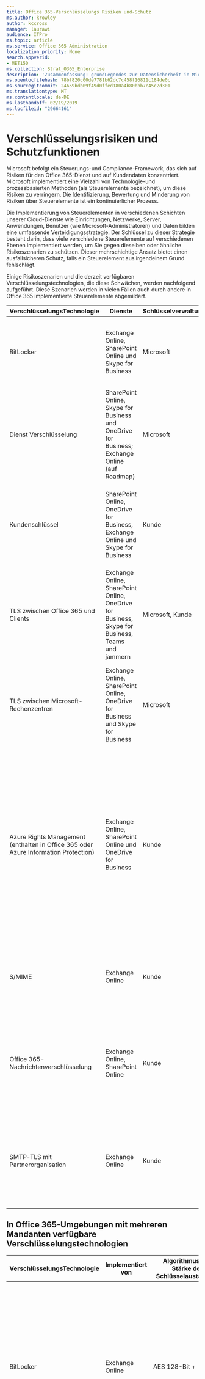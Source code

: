 ```yaml
---
title: Office 365-Verschlüsselungs Risiken und-Schutz
ms.author: krowley
author: kccross
manager: laurawi
audience: ITPro
ms.topic: article
ms.service: Office 365 Administration
localization_priority: None
search.appverid:
- MET150
ms.collection: Strat_O365_Enterprise
description: 'Zusammenfassung: grundLegendes zur Datensicherheit in Microsoft Office 365.'
ms.openlocfilehash: 78bf820c00de7781b62dc7c458f16811c184de0c
ms.sourcegitcommit: 24659bdb09f49d0ffed180a4b80bbb7c45c2d301
ms.translationtype: MT
ms.contentlocale: de-DE
ms.lasthandoff: 02/19/2019
ms.locfileid: "29664161"
---
```

# <a name="encryption-risks-and-protections"></a>Verschlüsselungsrisiken und Schutzfunktionen

Microsoft befolgt ein Steuerungs-und Compliance-Framework, das sich auf Risiken für den Office 365-Dienst und auf Kundendaten konzentriert. Microsoft implementiert eine Vielzahl von Technologie-und prozessbasierten Methoden (als Steuerelemente bezeichnet), um diese Risiken zu verringern. Die Identifizierung, Bewertung und Minderung von Risiken über Steuerelemente ist ein kontinuierlicher Prozess. 

Die Implementierung von Steuerelementen in verschiedenen Schichten unserer Cloud-Dienste wie Einrichtungen, Netzwerke, Server, Anwendungen, Benutzer (wie Microsoft-Administratoren) und Daten bilden eine umfassende Verteidigungsstrategie. Der Schlüssel zu dieser Strategie besteht darin, dass viele verschiedene Steuerelemente auf verschiedenen Ebenen implementiert werden, um Sie gegen dieselben oder ähnliche Risikoszenarien zu schützen. Dieser mehrschichtige Ansatz bietet einen ausfallsicheren Schutz, falls ein Steuerelement aus irgendeinem Grund fehlschlägt.

Einige Risikoszenarien und die derzeit verfügbaren Verschlüsselungstechnologien, die diese Schwächen, werden nachfolgend aufgeführt. Diese Szenarien werden in vielen Fällen auch durch andere in Office 365 implementierte Steuerelemente abgemildert.

| VerschlüsselungsTechnologie | Dienste | Schlüsselverwaltung | Risikoszenario | Wert |
|----------------------------------------------------------------------------------|--------------------------------------------------------------------------------------------------|---------------------|------------------------------------------------------------------------------------------------------------------------------------------|---------------------------------------------------------------------------------------------------------------------------------------------------------------------------------------------------------------------------------------------------------------------------------------------------------------------------------------------------------------------------------------------------------------------------------|
| BitLocker | Exchange Online, SharePoint Online und Skype for Business | Microsoft | Datenträger oder Server in Office 365 werden gestohlen oder nicht ordnungsgemäß recycelt. | BitLocker bietet eine ausfallsichere Vorgehensweise zum Schutz vor Datenverlust aufgrund gestohlener oder nicht ordnungsgemäß recycelter Hardware (Server/Datenträger). |
| Dienst Verschlüsselung | SharePoint Online, Skype for Business und OneDrive for Business; Exchange Online (auf Roadmap) | Microsoft | Interner oder externer Hacker versucht, auf einzelne Dateien/Daten als BLOB zuzugreifen. | Die verschlüsselten Daten können nicht ohne Zugriff auf Schlüssel entschlüsselt werden. Hilft, das Risiko eines Hacker-Zugriffs auf Daten zu verringern. |
| Kundenschlüssel | SharePoint Online, OneDrive for Business, Exchange Online und Skype for Business | Kunde | N/A (dieses Feature ist als Compliance-Feature konzipiert; nicht als Risikominderung.) | Hilft Kunden bei der Erfüllung interner Vorschriften und Compliance-Verpflichtungen sowie der Möglichkeit, den Office 365-Dienst zu verlassen und den Zugriff von Microsoft auf Daten zu widerrufen. |
| TLS zwischen Office 365 und Clients | Exchange Online, SharePoint Online, OneDrive for Business, Skype for Business, Teams und jammern | Microsoft, Kunde | Man-in-the-Middle-oder andere Angriffe, um den Datenfluss zwischen Office 365 und Clientcomputern über das Internet zu tippen. | Diese Implementierung stellt sowohl Microsoft als auch Kunden einen Mehrwert bereit und sichert die Datenintegrität bei der Übermittlung zwischen Office 365 und dem Client. |
| TLS zwischen Microsoft-Rechenzentren | Exchange Online, SharePoint Online, OneDrive for Business und Skype for Business | Microsoft | Man-in-the-Middle-oder andere Angriffe zum Tippen auf den Kundendaten Fluss zwischen Office 365-Servern in verschiedenen Microsoft-Rechenzentren. | Diese Implementierung ist eine weitere Methode zum Schutz von Daten gegen Angriffe zwischen Microsoft-Rechenzentren. |
| Azure Rights Management (enthalten in Office 365 oder Azure Information Protection) | Exchange Online, SharePoint Online und OneDrive for Business | Kunde | Die Daten fallen in die Hände einer Person, die keinen Zugriff auf die Daten haben sollte. | Azure Information Protection verwendet Azure RMS, das den Kunden mithilfe von Verschlüsselungs-, Identitäts-und Autorisierungsrichtlinien einen Mehrwert bietet, um Dateien und e-Mails über mehrere Geräte hinweg zu schützen. Azure RMS bietet Kunden einen Mehrwert, wenn alle e-Mails von Office 365, die bestimmten Kriterien entsprechen (d. h. alle e-Mails an eine bestimmte Adresse), automatisch verschlüsselt werden können, bevor Sie an einen anderen Empfänger gesendet werden. |
| S/MIME | Exchange Online | Kunde | E-Mails fallen in die Hände einer Person, die nicht der vorgesehene Empfänger ist. | S/MIME bietet Kunden einen Mehrwert, indem Sie sicherstellen, dass e-Mails, die mit S/MIME verschlüsselt sind, nur vom direkten Empfänger der e-Mail entschlüsselt werden können. |
| Office 365-Nachrichtenverschlüsselung | Exchange Online, SharePoint Online | Kunde | E-Mails, einschließlich geschützter Anlagen, fallen in die Hände einer Person innerhalb oder außerhalb von Office 365, die nicht der vorgesehene Empfänger der e-Mail ist. | OM bietet Kunden einen Mehrwert, wenn alle e-Mails von Office 365, die bestimmten Kriterien entsprechen (d. h. alle e-Mails an eine bestimmte Adresse), automatisch verschlüsselt werden, bevor Sie an einen anderen internen oder externen Empfänger gesendet werden. |
| SMTP-TLS mit Partnerorganisation | Exchange Online | Kunde | E-Mails werden während der Übertragung von einem Office 365-Mandanten zu einer anderen Partnerorganisation über einen man-in-the-Middle-oder anderen Angriff abgefangen. | Dieses Szenario bietet dem Kunden einen Mehrwert, sodass Sie alle e-Mails zwischen Ihrem Office 365-Mandanten und der e-Mail-Organisation Ihres Partners innerhalb eines verschlüsselten SMTP-Kanals senden/empfangen können. |

## <a name="encryption-technologies-available-in-office-365-multi-tenant-environments"></a>In Office 365-Umgebungen mit mehreren Mandanten verfügbare Verschlüsselungstechnologien

| VerschlüsselungsTechnologie | Implementiert von | Algorithmus und Stärke des Schlüsselaustauschs | Schlüsselverwaltung * | FIPS 140-2 validiert |
|----------------------------------------------------------------------------------|-------------------------|------------------------------------------------------------------------------------------------------------------------------------------------------------------------------------|--------------------------------------------------------------------------------------------------------------------------------------------------------------------------------------------------------------------------------------------------------------------------------------------------------------------------------------------------------------------------------------------------------------------------------------------------------------------------------------------------------------------------------------------------------------------------------------------------------------------------------------------------------------------------------------------------------------------------------------------------------------------------------------------------------------------------------------------------------------------------------------------------------------|-----------------------------------------------------------------------|
| BitLocker | Exchange Online | AES 128-Bit + | Der externe AES-Schlüssel wird in einem geHeimen Tresor und in der Registrierung des Exchange-Servers gespeichert. Bei dem geHeimen Tresor handelt es sich um ein sicheres Repository, für das ein Zugriff auf hoher Ebene und Genehmigungen erforderlich ist. Der Zugriff kann nur über ein internes Tool namens Lockbox angefordert und genehmigt werden. Der externe AES-Schlüssel wird auch im Trusted Platform-Modul auf dem Server gespeichert. Ein numerisches Kennwort mit 48 Ziffern wird in Active Directory gespeichert und von Lockbox geschützt. | Ja, für Server, die AES 256-Bit * * verwenden |
|  | SharePoint Online | AES 256-Bit | Der externe AES-Schlüssel wird in einem geHeimen Tresor gespeichert. Bei dem geHeimen Tresor handelt es sich um ein sicheres Repository, für das ein Zugriff auf hoher Ebene und Genehmigungen erforderlich ist. Der Zugriff kann nur über ein internes Tool namens Lockbox angefordert und genehmigt werden. Der externe AES-Schlüssel wird auch im Trusted Platform-Modul auf dem Server gespeichert. Ein numerisches Kennwort mit 48 Ziffern wird in Active Directory gespeichert und von Lockbox geschützt. | Ja |
|  | Skype for Business | AES 256-Bit | Der externe AES-Schlüssel wird in einem geHeimen Tresor gespeichert. Bei dem geHeimen Tresor handelt es sich um ein sicheres Repository, für das ein Zugriff auf hoher Ebene und Genehmigungen erforderlich ist. Der Zugriff kann nur über ein internes Tool namens Lockbox angefordert und genehmigt werden. Der externe AES-Schlüssel wird auch im Trusted Platform-Modul auf dem Server gespeichert. Ein numerisches Kennwort mit 48 Ziffern wird in Active Directory gespeichert und von Lockbox geschützt. | Ja |
| Dienst Verschlüsselung | SharePoint Online | AES 256-Bit | Die Schlüssel, die zum Verschlüsseln der Blobs verwendet werden, werden in der SharePoint Online-Inhaltsdatenbank gespeichert. Die SharePoint Online-Inhaltsdatenbanken werden in Ruhe durch Datenbankzugriffs Steuerelemente und Verschlüsselung geschützt. Die Verschlüsselung erfolgt mithilfe von DSA in der Azure SQL-Datenbank. Diese Geheimnisse befinden sich auf Dienstebene für SharePoint Online, nicht auf Mandantenebene. Diese Geheimnisse (auch als Hauptschlüssel bezeichnet) werden in einem separaten sicheren Repository gespeichert, das als Schlüsselspeicher bezeichnet wird. DSA bietet Sicherheit in Ruhe sowohl für die aktive Datenbank als auch für die Datenbanksicherungen und Transaktionsprotokolle. Wenn Kunden den optionalen Schlüssel angeben, wird der Kundenschlüssel in Azure Key Vault gespeichert, und der Dienst verwendet den Schlüssel, um einen Mandanten Schlüssel zu verschlüsseln, der verwendet wird, um einen Website Schlüssel zu verschlüsseln, der dann zum Verschlüsseln der Tasten auf Dateiebene verwendet wird. Im Wesentlichen wird eine neue Schlüsselhierarchie eingeführt, wenn der Kunde einen Schlüssel bereitstellt. | Ja |
|  | Skype for Business | AES 256-Bit | Jedes Datenelement wird mit einem anderen zufällig generierten 256-Bit-Schlüssel verschlüsselt. Der Verschlüsselungsschlüssel wird in einer entsprechenden Metadaten-XML-Datei gespeichert, die auch über einen Hauptschlüssel pro Konferenz verschlüsselt wird. Der Hauptschlüssel wird auch zufällig einmal pro Konferenz generiert. | Ja |
|  | Exchange Online | AES 256-Bit | Jedes Postfach wird mithilfe einer Daten Verschlüsselungsrichtlinie verschlüsselt, die von Microsoft gesteuerte Verschlüsselungsschlüssel (bei Roadmap) oder vom Kunden (bei Verwendung des Kunden Schlüssels) verwendet. | Ja |
| TLS zwischen Office 365 und Clients/Partnern | Exchange Online | [Opportunistisches TLS unterstützt mehrere Verschlüsselungs Pakete](https://technet.microsoft.com/en-us/library/mt163898.aspx) | Das TLS-Zertifikat für Exchange Online (outlook.office.com) ist ein 2048-Bit-SHA256RSA-Zertifikat, das von Baltimore CyberTrust root herausgegeben wird. <br> <br> Das TLS-Stammzertifikat für Exchange Online ist ein 2048-Bit-SHA1RSA-Zertifikat, ausgestellt von Baltimore CyberTrust root. | Ja, wenn TLS 1,2 mit 256-Bit-Verschlüsselungsstärke verwendet wird |
|  | SharePoint Online | TLS 1,2 mit AES 256 <br> <br> [Datenverschlüsselung in OneDrive for Business und SharePoint Online](https://technet.microsoft.com/en-us/library/dn905447.aspx) | Das TLS-Zertifikat für SharePoint Online (*. sharepoint.com) ist ein 2048-Bit-SHA256RSA-Zertifikat, ausgestellt von Baltimore CyberTrust root. <br> <br> Das TLS-Stammzertifikat für SharePoint Online ist ein 2048-Bit-SHA1RSA-Zertifikat, ausgestellt von Baltimore CyberTrust root. | Ja |
|  | Skype for Business | [TLS für SIP-und PSOM-Datenfreigabesitzungen](https://support.office.com/article/Set-up-your-network-for-Skype-for-Business-Online-d21f89b0-3afc-432e-b735-036b2432fdbf) | Das TLS-Zertifikat für Skype for Business (*. lync.com) ist ein 2048-Bit-SHA256RSA-Zertifikat, ausgestellt von Baltimore CyberTrust root. <br> <br> Das TLS-Stammzertifikat für Skype for Business ist ein 2048-Bit-SHA256RSA-Zertifikat, ausgestellt von Baltimore CyberTrust root. | Ja |
|  | Microsoft Teams | TLS 1,2 mit AES 256 <br> <br> [Häufig gestellte Fragen zu Microsoft Teams – Administratorhilfe](https://docs.microsoft.com/MicrosoftTeams/teams-overview) | Das TLS-Zertifikat für Microsoft Teams (teams.microsoft.com, edge.skype.com) ist ein 2048-Bit-SHA256RSA-Zertifikat, das von Baltimore CyberTrust root herausgegeben wird. <br> <br> Das TLS-Stammzertifikat für Microsoft Teams ist ein 2048-Bit-SHA256RSA-Zertifikat, ausgestellt von Baltimore CyberTrust root. | Ja |
| TLS zwischen Microsoft-Rechenzentren | Alle Office 365-Dienste | TLS 1,2 mit AES 256 <br> <br> Secure Real-Time Transport Protocol (SRTP) | Microsoft verwendet eine intern verwaltete und bereitgestellte Zertifizierungsstelle für die Server-zu-Server-Kommunikation zwischen Microsoft-Rechenzentren. | Ja |
| Azure Rights Management (enthalten in Office 365 oder Azure Information Protection) | Exchange Online | Unterstützt [kryptografischEn Modus 2](https://docs.microsoft.com/previous-versions/windows/it-pro/windows-server-2008-R2-and-2008/hh867439(v=ws.10)), eine aktualisierte und erweiterte RMS-kryptografische Implementierung. Es unterstützt RSA 2048 für Signatur und Verschlüsselung und SHA-256 für Hash in der Signatur. | [Von Microsoft verwaltet](https://docs.microsoft.com/azure/information-protection/plan-implement-tenant-key). | Ja |
|  | SharePoint Online | Unterstützt [kryptografischEn Modus 2](https://docs.microsoft.com/previous-versions/windows/it-pro/windows-server-2008-R2-and-2008/hh867439(v=ws.10)), eine aktualisierte und erweiterte RMS-kryptografische Implementierung. Es unterstützt RSA 2048 für Signatur und Verschlüsselung und SHA-256 für Signatur. | [Von Microsoft verwaltet](https://docs.microsoft.com/azure/information-protection/plan-implement-tenant-key), was die Standardeinstellung ist; oder <br> <br> Vom Kunden verwaltete, eine Alternative zu Microsoft-verwalteten Schlüsseln. Die Organisation, die über ein von IT verwaltetes Azure-Abonnement verfügt, kann BYOK verwenden und die Verwendung ohne zusätzliche Kosten protokollieren. Weitere Informationen finden Sie unter [Implementieren Ihres eigenen Schlüssels](https://docs.microsoft.com/azure/information-protection/plan-implement-tenant-key). In dieser Konfiguration werden Thales-HSMs verwendet, um Ihre Schlüssel zu schützen. Weitere Informationen finden Sie unter [thalEs HSMs und Azure RMS](http://www.thales-esecurity.com/msrms/cloud). | Ja |
| S/MIME | Exchange Online | Syntax Standard für kryptografische nachRichten 1,5 (PKCS #7) | Hängt von der vom Kunden verwalteten Infrastruktur für öffentliche Schlüssel ab. Die Schlüsselverwaltung wird vom Kunden ausgeführt, und Microsoft hat nie Zugriff auf die privaten Schlüssel, die zum Signieren und entschlüsseln verwendet werden. | Ja, wenn es konfiguriert ist, ausgehende Nachrichten mit 3DES oder AES256 zu verschlüsseln |
| Office 365-Nachrichtenverschlüsselung | Exchange Online | Identisch mit Azure RMS ([kryptografischEr Modus 2](https://technet.microsoft.com/en-us/library/dn569290.aspx) – RSA 2048 für Signatur und Verschlüsselung und SHA-256 für Signatur) | Verwendet Azure Information Protection als Verschlüsselungsinfrastruktur. Die verwendete Verschlüsselungsmethode hängt davon ab, wo Sie die RMS-Schlüssel zum Verschlüsseln und Entschlüsseln von Nachrichten abrufen. | Ja |
| SMTP-TLS mit Partnerorganisation | Exchange Online | TLS 1,2 mit AES 256 | Das TLS-Zertifikat für Exchange Online (outlook.office.com) ist ein 2048-Bit-SHA256RSA-Zertifikat, das von Baltimore CyberTrust root herausgegeben wird. <br> <br> Das TLS-Stammzertifikat für Exchange Online ist ein 2048-Bit-SHA1RSA-Zertifikat, ausgestellt von Baltimore CyberTrust root. | Ja, wenn TLS 1,2 mit 256-Bit-Verschlüsselungsstärke verwendet wird |

**TLS-Zertifikate, auf die in dieser Tabelle verwiesen wird, gelten für US-Rechenzentren; nicht-US-Rechenzentren verwenden auch 2048-Bit-SHA256RSA-Zertifikate.*

***Die meisten Server in der Exchange Online-Umgebung mit mehreren Mandanten wurden mit der AES 256-Bit-Verschlüsselung für BitLocker bereitgestellt. Server mit AES 128-Bit werden schrittweise auslaufen.*

## <a name="encryption-technologies-available-in-government-cloud-community-environments"></a>Verschlüsselungstechnologien in Cloud-Community-Umgebungen der Umgebung

| VerschlüsselungsTechnologie | Implementiert von | Algorithmus und Stärke des Schlüsselaustauschs | Schlüsselverwaltung * | FIPS 140-2 validiert |
|---------------------------------------------|--------------------------------------------------------|------------------------------------------------------------------------------------------------------------------------------------------------------------------------------------|--------------------------------------------------------------------------------------------------------------------------------------------------------------------------------------------------------------------------------------------------------------------------------------------------------------------------------------------------------------------------------------------------------------------------------------------------------------------------------------------------------------------------------------------------------------------------------------------------------------------------------------------------------------------------------------------------------------------------------------------------------------------------------------------------------------------------------------------------------------------------------------------------------------|-------------------------------------------------------------------------|
| BitLocker | Exchange Online | AES 256-Bit | Der externe AES-Schlüssel wird in einem geHeimen Tresor und in der Registrierung des Exchange-Servers gespeichert. Bei dem geHeimen Tresor handelt es sich um ein sicheres Repository, für das ein Zugriff auf hoher Ebene und Genehmigungen erforderlich ist. Der Zugriff kann nur über ein internes Tool namens Lockbox angefordert und genehmigt werden. Der externe AES-Schlüssel wird auch im Trusted Platform-Modul auf dem Server gespeichert. Ein numerisches Kennwort mit 48 Ziffern wird in Active Directory gespeichert und von Lockbox geschützt. | Ja |
|  | SharePoint Online | AES 256-Bit | Der externe AES-Schlüssel wird in einem geHeimen Tresor gespeichert. Bei dem geHeimen Tresor handelt es sich um ein sicheres Repository, für das ein Zugriff auf hoher Ebene und Genehmigungen erforderlich ist. Der Zugriff kann nur über ein internes Tool namens Lockbox angefordert und genehmigt werden. Der externe AES-Schlüssel wird auch im Trusted Platform-Modul auf dem Server gespeichert. Ein numerisches Kennwort mit 48 Ziffern wird in Active Directory gespeichert und von Lockbox geschützt. | Ja |
|  | Skype for Business | AES 256-Bit | Der externe AES-Schlüssel wird in einem geHeimen Tresor gespeichert. Bei dem geHeimen Tresor handelt es sich um ein sicheres Repository, für das ein Zugriff auf hoher Ebene und Genehmigungen erforderlich ist. Der Zugriff kann nur über ein internes Tool namens Lockbox angefordert und genehmigt werden. Der externe AES-Schlüssel wird auch im Trusted Platform-Modul auf dem Server gespeichert. Ein numerisches Kennwort mit 48 Ziffern wird in Active Directory gespeichert und von Lockbox geschützt. | Ja |
| Dienst Verschlüsselung | SharePoint Online | AES 256-Bit | Die Schlüssel, die zum Verschlüsseln der Blobs verwendet werden, werden in der SharePoint Online-Inhaltsdatenbank gespeichert. Die SharePoint Online-Inhaltsdatenbanken werden in Ruhe durch Datenbankzugriffs Steuerelemente und Verschlüsselung geschützt. Die Verschlüsselung erfolgt mithilfe von DSA in der Azure SQL-Datenbank. Diese Geheimnisse befinden sich auf Dienstebene für SharePoint Online, nicht auf Mandantenebene. Diese Geheimnisse (auch als Hauptschlüssel bezeichnet) werden in einem separaten sicheren Repository gespeichert, das als Schlüsselspeicher bezeichnet wird. DSA bietet Sicherheit in Ruhe sowohl für die aktive Datenbank als auch für die Datenbanksicherungen und Transaktionsprotokolle. Wenn Kunden den optionalen Schlüssel angeben, wird der Kundenschlüssel in Azure Key Vault gespeichert, und der Dienst verwendet den Schlüssel, um einen Mandanten Schlüssel zu verschlüsseln, der verwendet wird, um einen Website Schlüssel zu verschlüsseln, der dann zum Verschlüsseln der Tasten auf Dateiebene verwendet wird. Im Wesentlichen wird eine neue Schlüsselhierarchie eingeführt, wenn der Kunde einen Schlüssel bereitstellt. | Ja |
|  | Skype for Business | AES 256-Bit | Jedes Datenelement wird mit einem anderen zufällig generierten 256-Bit-Schlüssel verschlüsselt. Der Verschlüsselungsschlüssel wird in einer entsprechenden Metadaten-XML-Datei gespeichert, die auch über einen Hauptschlüssel pro Konferenz verschlüsselt wird. Der Hauptschlüssel wird auch zufällig einmal pro Konferenz generiert. | Ja |
|  | Exchange Online | AES 256-Bit | Jedes Postfach wird mithilfe einer Daten Verschlüsselungsrichtlinie verschlüsselt, die von Microsoft oder vom Kunden gesteuerte Verschlüsselungsschlüssel verwendet (bei Verwendung des Kunden Schlüssels). | Ja |
| TLS zwischen Office 365 und Clients/Partnern | Exchange Online | [Opportunistisches TLS unterstützt mehrere Verschlüsselungs Pakete](https://technet.microsoft.com/en-us/library/mt163898.aspx) | Das TLS-Zertifikat für Exchange Online (outlook.office.com) ist ein 2048-Bit-SHA256RSA-Zertifikat, das von Baltimore CyberTrust root herausgegeben wird. <br> <br> Das TLS-Stammzertifikat für Exchange Online ist ein 2048-Bit-SHA1RSA-Zertifikat, ausgestellt von Baltimore CyberTrust root. | Ja, wenn TLS 1,2 mit 256-Bit-Verschlüsselungsstärke verwendet wird |
|  | SharePoint Online | TLS 1,2 mit AES 256 | Das TLS-Zertifikat für SharePoint Online (*. sharepoint.com) ist ein 2048-Bit-SHA256RSA-Zertifikat, ausgestellt von Baltimore CyberTrust root. <br> <br> Das TLS-Stammzertifikat für SharePoint Online ist ein 2048-Bit-SHA1RSA-Zertifikat, ausgestellt von Baltimore CyberTrust root. | Ja |
|  | Skype for Business | TLS für SIP-und PSOM-Datenfreigabesitzungen | Das TLS-Zertifikat für Skype for Business (*. lync.com) ist ein 2048-Bit-SHA256RSA-Zertifikat, ausgestellt von Baltimore CyberTrust root. <br> <br> Das TLS-Stammzertifikat für Skype for Business ist ein 2048-Bit-SHA256RSA-Zertifikat, ausgestellt von Baltimore CyberTrust root. | Ja |
|  | Microsoft Teams | [Häufig gestellte Fragen zu Microsoft Teams – Administratorhilfe](https://docs.microsoft.com/MicrosoftTeams/teams-overview) | Das TLS-Zertifikat für Microsoft Teams (teams.microsoft.com; edge.skype.com) ist ein 2048-Bit-SHA256RSA-Zertifikat, das von Baltimore CyberTrust root herausgegeben wird. <br> <br> Das TLS-Stammzertifikat für Microsoft Teams ist ein 2048-Bit-SHA256RSA-Zertifikat, ausgestellt von Baltimore CyberTrust root. | Ja |
| TLS zwischen Microsoft-Rechenzentren | Exchange Online, SharePoint Online, Skype for Business | TLS 1,2 mit AES 256 | Microsoft verwendet eine intern verwaltete und bereitgestellte Zertifizierungsstelle für die Server-zu-Server-Kommunikation zwischen Microsoft-Rechenzentren. | Ja |
|  |  | Secure Real-Time Transport Protocol (SRTP) |  |  |
| Azure Rights Management-Dienst | Exchange Online | Unterstützt [kryptografischEn Modus 2](https://docs.microsoft.com/previous-versions/windows/it-pro/windows-server-2008-R2-and-2008/hh867439(v=ws.10)), eine aktualisierte und erweiterte RMS-kryptografische Implementierung. Es unterstützt RSA 2048 für Signatur und Verschlüsselung und SHA-256 für Hash in der Signatur. | [Von Microsoft verwaltet](https://docs.microsoft.com/azure/information-protection/plan-implement-tenant-key). | Ja |
|  | SharePoint Online | Unterstützt [kryptografischEn Modus 2](https://docs.microsoft.com/previous-versions/windows/it-pro/windows-server-2008-R2-and-2008/hh867439(v=ws.10)), eine aktualisierte und erweiterte RMS-kryptografische Implementierung. Es unterstützt RSA 2048 für Signatur und Verschlüsselung und SHA-256 für Hash in der Signatur. | [Von Microsoft verwaltet](https://docs.microsoft.com/azure/information-protection/plan-implement-tenant-key), was die Standardeinstellung ist; oder <br> <br> Vom Kunden verwaltete (aka BYOK), eine Alternative zu Microsoft-verwalteten Schlüsseln. Die Organisation, die über ein von IT verwaltetes Azure-Abonnement verfügt, kann BYOK verwenden und die Verwendung ohne zusätzliche Kosten protokollieren. Weitere Informationen finden Sie unter [Implementieren Ihres eigenen Schlüssels](https://docs.microsoft.com/azure/information-protection/plan-implement-tenant-key).<br> <br> Im BYOK-Szenario werden Thales-HSMs zum Schutz Ihrer Schlüssel verwendet. Weitere Informationen finden Sie unter [thalEs HSMs und Azure RMS](http://www.thales-esecurity.com/msrms/cloud). | Ja |
| S/MIME | Exchange Online | Syntax Standard für kryptografische nachRichten 1,5 (PKCS #7) | Hängt von der bereitgestellten Infrastruktur für öffentliche Schlüssel ab. | Ja, wenn Sie zum Verschlüsseln ausgehender Nachrichten mit 3DES oder AES-256 konfiguriert sind. |
| Office 365-Nachrichtenverschlüsselung | Exchange Online | Identisch mit Azure RMS ([kryptografischEr Modus 2](https://technet.microsoft.com/en-us/library/dn569290.aspx) – RSA 2048 für Signatur und Verschlüsselung und SHA-256 für Hash in der Signatur) | Verwendet Azure RMS als Verschlüsselungsinfrastruktur. Die verwendete Verschlüsselungsmethode hängt davon ab, wo Sie die RMS-Schlüssel zum Verschlüsseln und Entschlüsseln von Nachrichten abrufen. <br> <br> Wenn Sie Microsoft Azure RMS zum Abrufen der Schlüssel verwenden, wird kryptographischer Modus 2 verwendet. Wenn Sie Active Directory (AD) RMS zum Abrufen der Schlüssel verwenden, wird entweder der kryptografische Modus 1 oder der kryptografische Modus 2 verwendet. Die verwendete Methode hängt von Ihrer lokalen AD RMS-Bereitstellung ab. Kryptographischer Modus 1 ist die ursprüngliche AD RMS-kryptografische Implementierung. Es unterstützt RSA 1024 für Signaturen und Verschlüsselung und unterstützt SHA-1 für Signatur. Dieser Modus wird weiterhin von allen aktuellen Versionen von RMS unterstützt, mit Ausnahme von BYOK-Konfigurationen, die HSMs verwenden. | Ja |
| SMTP-TLS mit Partnerorganisation | Exchange Online | TLS 1,2 mit AES 256 | Das TLS-Zertifikat für Exchange Online (outlook.office.com) ist ein 2048-Bit-SHA256RSA-Zertifikat, das von Baltimore CyberTrust root herausgegeben wird. <br> <br> Das TLS-Stammzertifikat für Exchange Online ist ein 2048-Bit-sha1RSA-Zertifikat, ausgestellt von Baltimore CyberTrust root. <br> <br> Beachten Sie, dass sich unsere Zertifikate aus Sicherheitsgründen von Zeit zu Zeit ändern. | Ja |

**TLS-Zertifikate, auf die in dieser Tabelle verwiesen wird, gelten für US-Rechenzentren; nicht-US-Rechenzentren verwenden auch 2048-Bit-SHA256RSA-Zertifikate.*
